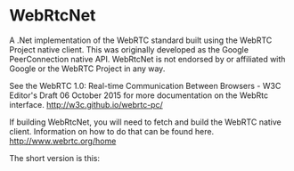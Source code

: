 # WebRtcNet
A .Net implementation of the WebRTC standard built using the WebRTC Project native client. This was originally developed as the Google PeerConnection native API. WebRtcNet is not endorsed by or affiliated with Google or the WebRTC Project in any way.

See the WebRTC 1.0: Real-time Communication Between Browsers - W3C Editor's Draft 06 October 2015 for more documentation on the WebRtc interface. 
http://w3c.github.io/webrtc-pc/

If building WebRtcNet, you will need to fetch and build the WebRTC native client. Information on how to do that can be found here.
http://www.webrtc.org/home

The short version is this:


